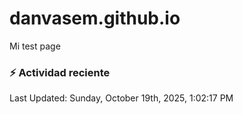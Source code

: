 # danvasem.github.io
Mi test page

### :zap: Actividad reciente
<!--RECENT_ACTIVITY:start-->
<!--RECENT_ACTIVITY:end-->

<!--RECENT_ACTIVITY:last_update-->
Last Updated: Sunday, October 19th, 2025, 1:02:17 PM
<!--RECENT_ACTIVITY:last_update_end-->
